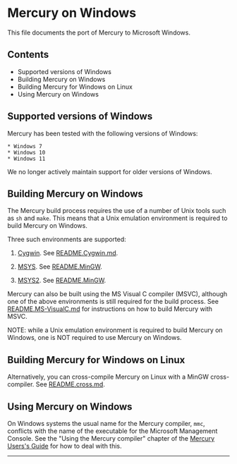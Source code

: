 Mercury on Windows
==================

This file documents the port of Mercury to Microsoft Windows.

Contents
--------

* Supported versions of Windows
* Building Mercury on Windows
* Building Mercury for Windows on Linux
* Using Mercury on Windows

Supported versions of Windows
-----------------------------

Mercury has been tested with the following versions of Windows:

    * Windows 7
    * Windows 10
    * Windows 11

We no longer actively maintain support for older versions of Windows.

Building Mercury on Windows
---------------------------

The Mercury build process requires the use of a number of Unix tools such as
`sh` and `make`. This means that a Unix emulation environment is required to
build Mercury on Windows.

Three such environments are supported:

1. [Cygwin](https://www.cygwin.com). See [README.Cygwin.md](README.Cygwin.md).

2. [MSYS](https://osdn.net/projects/mingw/). See [README.MinGW](README.MinGW).

3. [MSYS2](https://www.msys2.org). See [README.MinGW](README.MinGW).

Mercury can also be built using the MS Visual C compiler (MSVC), although one
of the above environments is still required for the build process.
See [README.MS-VisualC.md](README.MS-VisualC.md) for instructions on how to
build Mercury with MSVC.

NOTE: while a Unix emulation environment is required to build Mercury on
Windows, one is NOT required to use Mercury on Windows.

Building Mercury for Windows on Linux
-------------------------------------

Alternatively, you can cross-compile Mercury on Linux with a MinGW
cross-compiler.  See [README.cross.md](README.cross.md).

Using Mercury on Windows
------------------------

On Windows systems the usual name for the Mercury compiler, `mmc`, conflicts
with the name of the executable for the Microsoft Management Console.
See the "Using the Mercury compiler" chapter of the
[Mercury Users's Guide](https://mercurylang.org/documentation/documentation.html) for
how to deal with this.

-----------------------------------------------------------------------------
